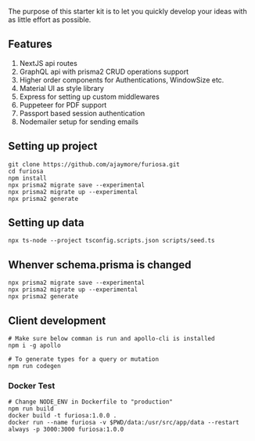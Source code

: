 The purpose of this starter kit is to let you quickly develop your ideas with as little effort as possible.

## Features
1. NextJS api routes
2. GraphQL api with prisma2 CRUD operations support
3. Higher order components for Authentications, WindowSize etc.
4. Material UI as style library
5. Express for setting up custom middlewares
6. Puppeteer for PDF support
7. Passport based session authentication
8. Nodemailer setup for sending emails

## Setting up project

```
git clone https://github.com/ajaymore/furiosa.git
cd furiosa
npm install
npx prisma2 migrate save --experimental
npx prisma2 migrate up --experimental
npx prisma2 generate
```

## Setting up data

```
npx ts-node --project tsconfig.scripts.json scripts/seed.ts
```

## Whenver schema.prisma is changed

```
npx prisma2 migrate save --experimental
npx prisma2 migrate up --experimental
npx prisma2 generate
```

## Client development

```
# Make sure below comman is run and apollo-cli is installed
npm i -g apollo

# To generate types for a query or mutation
npm run codegen
```

### Docker Test

```
# Change NODE_ENV in Dockerfile to "production"
npm run build
docker build -t furiosa:1.0.0 .
docker run --name furiosa -v $PWD/data:/usr/src/app/data --restart always -p 3000:3000 furiosa:1.0.0
```
